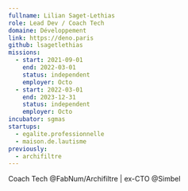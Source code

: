 ```yaml
---
fullname: Lilian Saget-Lethias
role: Lead Dev / Coach Tech
domaine: Développement
link: https://deno.paris
github: lsagetlethias
missions:
  - start: 2021-09-01
    end: 2022-03-01
    status: independent
    employer: Octo
  - start: 2022-03-01
    end: 2023-12-31
    status: independent
    employer: Octo
incubator: sgmas
startups:
  - egalite.professionnelle
  - maison.de.lautisme
previously:
  - archifiltre
---
```


Coach Tech @FabNum/Archifiltre | ex-CTO @Simbel
